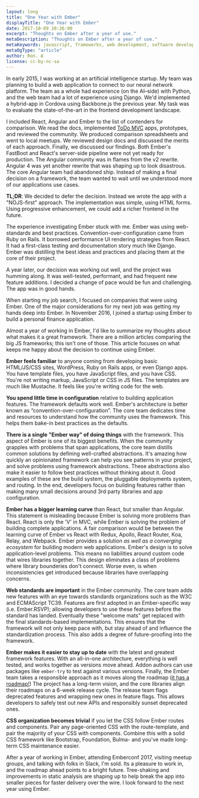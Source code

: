 ```yaml
---
layout: long
title: "One Year with Ember"
displayTitle: "One Year with Ember"
date: 2017-10-09 20:26:00
excerpt: "Thoughts on Ember after a year of use."
metaDescription: "Thoughts on Ember after a year of use."
metaKeywords: javascript, frameworks, web development, software development, progressive web apps,
metaOgType: "article"
author: Ron. A
license: cc-by-nc-sa
---
```


In early 2015, I was working at an artificial intelligence startup. My team was planning to build a web application to connect to our neural network platform. The team as a whole had experience (on the AI–side) with Python, and the web team had a lot of experience using Django. We'd implemented a hybrid-app in Cordova using Backbone.js the previous year. My task was to evaluate the state-of-the-art in the frontend development landscape. 

I included React, Angular and Ember to the list of contenders for comparison. We read the docs, implemented [ToDo MVC](http://todomvc.com/) apps, prototypes, and reviewed the community. We produced comparison spreadsheets and went to local meetups. We reviewed design docs and discussed the merits of each approach. Finally, we discussed our findings. Both Ember's FastBoot and React's server-side pipeline were not yet ready for production. The Angular community was in flames from the v2 rewrite. Angular 4 was yet another rewrite that was shaping up to look disastrous. The core Angular team had abandoned ship. Instead of making a final decision on a framework, the team wanted to wait until we understood more of our applications use cases.

**TL;DR**: We decided to defer the decision. Instead we wrote the app with a "NOJS-first" approach. The implementation was simple, using HTML forms. Using progressive enhancement, we could add a richer frontend in the future.

The experience investigating Ember stuck with me. Ember was using web-standards and best practices. Convention-over-configuration came from Ruby on Rails. It borrowed performance UI rendering strategies from React. It had a first-class testing and documentation story much like Django. Ember was distilling the best ideas and practices and placing them at the core of their project.

A year later, our decision was working out well, and the project was humming along. It was well-tested, performant, and had frequent new feature additions. I decided a change of pace would be fun and challenging. The app was in good hands.

When starting my job search, I focused on companies that were using Ember. One of the major considerations for my next job was getting my hands deep into Ember. In November 2016, I joined a startup using Ember to build a personal finance application.

Almost a year of working in Ember, I'd like to summarize my thoughts about what makes it a great framework. There are a million articles comparing the big JS frameworks; this isn't one of those. This article focuses on what keeps me happy about the decision to continue using Ember.

**Ember feels familiar** to anyone coming from developing basic HTML/JS/CSS sites, WordPress, Ruby on Rails apps, or even Django apps. You have template files, you have JavaScript files, and you have CSS. You're not writing markup, JavaScript or CSS in JS files. The templates are much like Mustache. It feels like you're writing code for the web.

**You spend little time in configuration** relative to building application features. The framework defaults work well. Ember's architecture is better known as “convention-over-configuration”. The core team dedicates time and resources to understand how the community uses the framework. This helps them bake-in best practices as the defaults. 

**There is a single "Ember way" of doing things** with the framework. This aspect of Ember is one of its biggest benefits. When the community grapples with problems that span applications, the core team distills common solutions by defining well-crafted abstractions. It's amazing how quickly an opinionated framework can help you see patterns in your project, and solve problems using framework abstractions. These abstractions also make it easier to follow best practices without thinking about it. Good examples of these are the build system, the pluggable deployments system, and routing. In the end, developers focus on building features rather than making many small decisions around 3rd party libraries and app configuration.

**Ember has a bigger learning curve** than React, but smaller than Angular. This statement is misleading because Ember is solving more problems than React. React is only the 'V' in MVC, while Ember is solving the problem of building complete applications. A fair comparison would be between the learning curve of Ember vs React with Redux, Apollo, React Router, Koa, Relay, and Webpack. Ember provides a solution _as well as a converging ecosystem_ for building modern web applications. Ember's design is to solve application-level problems. This means no liabilities around custom code that wires libraries together. This design eliminates a class of problems where library bounderies don't connect. Worse even, is when inconsistencies get introduced because libraries have overlapping concerns. 

**Web standards are important** in the Ember community. The core team adds new features with an eye towards standards organizations such as the W3C and ECMAScript TC39. Features are first adopted in an Ember-specific way (i.e. Ember.RSVP); allowing developers to use these features before the standard has landed. Eventually these "welcome mats" get replaced with the final standards-based implementations. This ensures that the framework will not only keep pace with, but stay ahead of and influence the standardization process. This also adds a degree of future-proofing into the framework.

**Ember makes it easier to stay up to date** with the latest and greatest framework features. With an all-in-one architecture, everything is well tested, and works together as versions move ahead. Addon authors can use packages like `ember-try` to test against various versions. Finally, the Ember team takes a responsible approach as it moves along the roadmap ([it has a roadmap!](https://emberjs.com/statusboard)) The project has a long-term vision, and the core libraries align their roadmaps on a 6-week release cycle. The release team flags deprecated features and wrapping new ones in feature flags. This allows developers to safely test out new APIs and responsibly sunset deprecated ones.

**CSS organization becomes trivial** if you let the CSS follow Ember routes and components. Pair any page-oriented CSS with the route-template, and pair the majority of your CSS with components. Combine this with a solid CSS framework like Bootstrap, Foundation, Bulma- and you've made long-term CSS maintenance easier.

After a year of working in Ember, attending Emberconf 2017, visiting meetup groups, and talking with folks in Slack, I'm sold. Its a pleasure to work in, and the roadmap ahead points to a bright future. Tree-shaking and improvements in static analysis are shaping up to help break the app into smaller pieces for faster delivery over the wire. I look forward to the next year using Ember.

